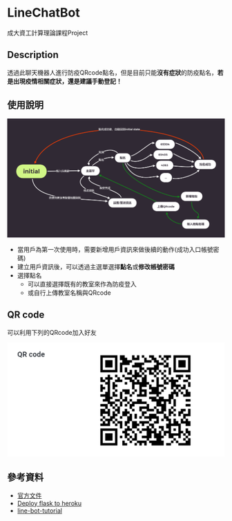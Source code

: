 # LineChatBot
成大資工計算理論課程Project

## Description

透過此聊天機器人進行防疫QRcode點名，但是目前只能**沒有症狀**的防疫點名，**若是出現疫情相關症狀，還是建議手動登記！**

## 使用說明

![FSM](./initial.png)

* 當用戶為第一次使用時，需要新增用戶資訊來做後續的動作(成功入口帳號密碼)
* 建立用戶資訊後，可以透過主選單選擇**點名**或**修改帳號密碼**
* 選擇點名
    * 可以直接選擇既有的教室來作為防疫登入
    * 或自行上傳教室名稱與QRcode

## QR code

可以利用下列的QRcode加入好友

![QRcode](./QRcode.png)

## 參考資料

* [官方文件](https://devcenter.heroku.com/articles/getting-started-with-python)
* [Deploy flask to heroku](https://github.com/twtrubiks/Deploying-Flask-To-Heroku)
* [line-bot-tutorial](https://github.com/twtrubiks/line-bot-tutorial)
